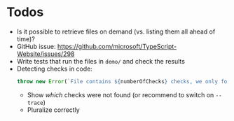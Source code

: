 # Todos

* Is it possible to retrieve files on demand (vs. listing them all ahead of time)?
* GitHub issue: https://github.com/microsoft/TypeScript-Website/issues/298
* Write tests that run the files in `demo/` and check the results
* Detecting checks in code:
  ```ts
  throw new Error(`File contains ${numberOfChecks} checks, we only found ${fileSuccessCount+fileFailureCount} check(s)`);
  ```
  * Show *which* checks were not found (or recommend to switch on `--trace`)
  * Pluralize correctly
